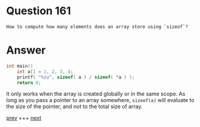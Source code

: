 
# Question 161



    How to compute how many elements does an array store using `sizeof`?


# Answer



```c
int main() 
    int a[] = 1, 2, 3, 4;
    printf( "%zu", sizeof( a ) / sizeof( *a ) );
    return 0;

```

It only works when the array is created globally or in the same scope. As long 
as you pass a pointer to an array somewhere, `sizeof(a)` will evaluate to the
size of the pointer, and not to the total size of array.


[prev](160.md) +++ [next](162.md)
